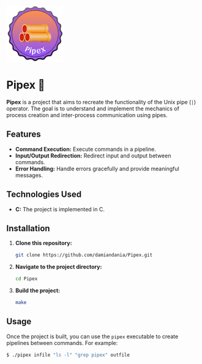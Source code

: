 <p>
<img src="https://github.com/damiandania/damiandania/blob/main/Pics/Pipex.png"
    alt="Project pic" width="150" height="150"/>
</p>

# Pipex 🔗

**Pipex** is a project that aims to recreate the functionality of the Unix pipe (`|`) operator. The goal is to understand and implement the mechanics of process creation and inter-process communication using pipes.

## Features

- **Command Execution:** Execute commands in a pipeline.
- **Input/Output Redirection:** Redirect input and output between commands.
- **Error Handling:** Handle errors gracefully and provide meaningful messages.

## Technologies Used

- **C:** The project is implemented in C.

## Installation

1. **Clone this repository:**
    ```bash
    git clone https://github.com/damiandania/Pipex.git
    ```

2. **Navigate to the project directory:**
    ```bash
    cd Pipex
    ```

3. **Build the project:**
    ```bash
    make
    ```

## Usage

Once the project is built, you can use the `pipex` executable to create pipelines between commands. For example:

```sh
$ ./pipex infile "ls -l" "grep pipex" outfile
